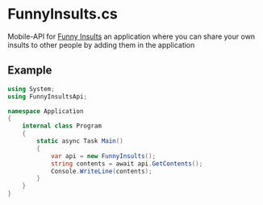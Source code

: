 # FunnyInsults.cs
Mobile-API for [Funny Insults](https://play.google.com/store/apps/details?id=com.funnylabz.funnyInsults) an application where you can share your own insults to other people by adding them in the application

## Example
```cs
using System;
using FunnyInsultsApi;

namespace Application
{
    internal class Program
    {
        static async Task Main()
        {
            var api = new FunnyInsults();
            string contents = await api.GetContents();
            Console.WriteLine(contents);
        }
    }
}
```
